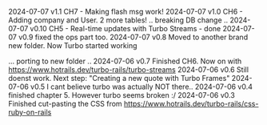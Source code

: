
2024-07-07 v1.1  CH7 - Making flash msg work!
2024-07-07 v1.0  CH6 - Adding company and User. 2 more tables!
   .. breaking DB change ..
2024-07-07 v0.10 CH5 - Real-time updates with Turbo Streams - done
2024-07-07 v0.9  fixed the ops part too.
2024-07-07 v0.8  Moved to another brand new folder. Now Turbo started working

 ... porting to new folder ..
2024-07-06 v0.7  Finished CH6. Now on with https://www.hotrails.dev/turbo-rails/turbo-streams
2024-07-06 v0.6  Still doenst work. Next step: "Creating a new quote with Turbo Frames"
2024-07-06 v0.5  I cant believe turbo was actually NOT there..
2024-07-06 v0.4  finished chapter 5. However turbo seems broken :/
2024-07-06 v0.3  Finished cut-pasting the CSS from https://www.hotrails.dev/turbo-rails/css-ruby-on-rails

